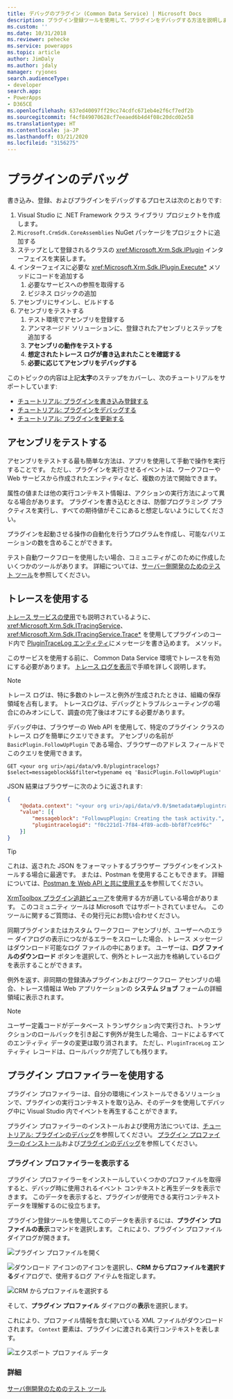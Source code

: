 ```yaml
---
title: デバッグのプラグイン (Common Data Service) | Microsoft Docs
description: プラグイン登録ツールを使用して、プラグインをデバッグする方法を説明します。
ms.custom: ''
ms.date: 10/31/2018
ms.reviewer: pehecke
ms.service: powerapps
ms.topic: article
author: JimDaly
ms.author: jdaly
manager: ryjones
search.audienceType:
- developer
search.app:
- PowerApps
- D365CE
ms.openlocfilehash: 637ed40097ff29cc74cdfc671eb4e2f6cf7edf2b
ms.sourcegitcommit: f4cf849070628cf7eeaed6b4d4f08c20dcd02e58
ms.translationtype: HT
ms.contentlocale: ja-JP
ms.lasthandoff: 03/21/2020
ms.locfileid: "3156275"
---
```

# <a name="debug-plug-ins"></a>プラグインのデバッグ

書き込み、登録、およびプラグインをデバッグするプロセスは次のとおりです:

1. Visual Studio に .NET Framework クラス ライブラリ プロジェクトを作成します。
1. `Microsoft.CrmSdk.CoreAssemblies` NuGet パッケージをプロジェクトに追加する
1. ステップとして登録されるクラスの <xref:Microsoft.Xrm.Sdk.IPlugin> インターフェイスを実装します。
1. インターフェイスに必要な <xref:Microsoft.Xrm.Sdk.IPlugin.Execute*> メソッドにコードを追加する
    1. 必要なサービスへの参照を取得する
    1. ビジネス ロジックの追加
1. アセンブリにサインし、ビルドする
1. アセンブリをテストする
    1. テスト環境でアセンブリを登録する
    1. アンマネージド ソリューションに、登録されたアセンブリとステップを追加する
    1. **アセンブリの動作をテストする**
    1. **想定されたトレース ログが書き込まれたことを確認する**
    1. **必要に応じてアセンブリをデバッグする**

このトピックの内容は上記**太字**のステップをカバーし、次のチュートリアルをサポートしています:

- [チュートリアル: プラグインを書き込み登録する](tutorial-write-plug-in.md)
- [チュートリアル: プラグインをデバッグする](tutorial-debug-plug-in.md)
- [チュートリアル: プラグインを更新する](tutorial-update-plug-in.md)

## <a name="test-your-assembly"></a>アセンブリをテストする

アセンブリをテストする最も簡単な方法は、アプリを使用して手動で操作を実行することです。 ただし、プラグインを実行させるイベントは、ワークフローや Web サービスから作成されたエンティティなど、複数の方法で開始できます。

属性の値または他の実行コンテキスト情報は、アクションの実行方法によって異なる場合があります。 プラグインを書き込むときは、防御プログラミング プラクティスを実行し、すべての期待値がそこにあると想定しないようにしてください。

プラグインを起動させる操作の自動化を行うプログラムを作成し、可能なバリエーションの数を含めることができます。

テスト自動ワークフローを使用したい場合、コミュニティがこのために作成したいくつかのツールがあります。 詳細については、[サーバー側開発のためのテスト ツール](testing-tools-server.md)を参照してください。


## <a name="use-tracing"></a>トレースを使用する

[トレース サービスの使用](write-plug-in.md#use-the-tracing-service)でも説明されているように、 <xref:Microsoft.Xrm.Sdk.ITracingService>、<xref:Microsoft.Xrm.Sdk.ITracingService.Trace*> を使用してプラグインのコード内で [PluginTraceLog エンティティ](reference/entities/plugintracelog.md)にメッセージを書き込めます。 メソッド。

このサービスを使用する前に、 Common Data Service 環境でトレースを有効にする必要があります。 [トレース ログを表示](tutorial-write-plug-in.md#view-trace-logs)で手順を詳しく説明します。

> [!NOTE]
> トレース ログは、特に多数のトレースと例外が生成されたときは、組織の保存領域を占有します。 トレースログは、デバッグとトラブルシューティングの場合にのみオンにして、調査の完了後はオフにする必要があります。

デバッグ中は、ブラウザーの Web API を使用して、特定のプラグイン クラスのトレース ログを簡単にクエリできます。 アセンブリの名前が `BasicPlugin.FollowUpPlugin` である場合、ブラウザーのアドレス フィールドでこのクエリを使用できます。

`GET <your org uri>/api/data/v9.0/plugintracelogs?$select=messageblock&$filter=typename eq 'BasicPlugin.FollowUpPlugin'`

JSON 結果はブラウザーに次のように返されます:


```json
{
    "@odata.context": "<your org uri>/api/data/v9.0/$metadata#plugintracelogs(messageblock)",
    "value": [{
        "messageblock": "FollowupPlugin: Creating the task activity.",
        "plugintracelogid": "f0c221d1-7f84-4f89-acdb-bbf8f7ce9f6c"
    }]
}
```

> [!TIP]
> これは、返された JSON をフォーマットするブラウザー プラグインをインストールする場合に最適です。 または、Postman を使用することもできます。 詳細については、[Postman を Web API と共に使用する](/dynamics365/customer-engagement/developer/webapi/use-postman-web-api)を参照してください。
> 
> [XrmToolbox プラグイン追跡ビューア](https://www.xrmtoolbox.com/plugins/Cinteros.XrmToolBox.PluginTraceViewer/)を使用する方が適している場合があります。 このコミュニティ ツールは Microsoft ではサポートされていません。 このツールに関するご質問は、その発行元にお問い合わせください。

同期プラグインまたはカスタム ワークフロー アセンブリが、ユーザーへのエラー ダイアログの表示につながるエラーをスローした場合、トレース メッセージはダウンロード可能なログ ファイルの中にあります。 ユーザーは、**ログ ファイルのダウンロード** ボタンを選択して、例外とトレース出力を格納しているログを表示することができます。

例外を返す、非同期の登録済みプラグインおよびワークフロー アセンブリの場合、トレース情報は Web アプリケーションの **システム ジョブ** フォームの詳細領域に表示されます。

> [!NOTE]
> ユーザー定義コードがデータベース トランザクション内で実行され、トランザクションのロールバックを引き起こす例外が発生した場合、コードによるすべてのエンティティ データの変更は取り消されます。 ただし、`PluginTraceLog` エンティティ レコードは、ロールバックが完了しても残ります。

## <a name="use-plug-in-profiler"></a>プラグイン プロファイラーを使用する

プラグイン プロファイラーは、自分の環境にインストールできるソリューションで、プラグインの実行コンテキストを取り込み、そのデータを使用してデバッグ中に Visual Studio 内でイベントを再生することができます。

プラグイン プロファイラーのインストールおよび使用方法については、[チュートリアル: プラグインのデバッグ](tutorial-debug-plug-in.md)を参照してください。 [プラグイン プロファイラーのインストール](tutorial-debug-plug-in.md#install-plug-in-profiler)および[プラグインのデバッグ](tutorial-debug-plug-in.md#debug-your-plug-in)を参照してください。

### <a name="view-plug-in-profile-data"></a>プラグイン プロファイラーを表示する

プラグイン プロファイラーをインストールしていくつかのプロファイルを取得すると、デバッグ時に使用されるイベント コンテキストと再生データを表示できます。 このデータを表示すると、プラグインが使用できる実行コンテキスト データを理解するのに役立ちます。

プラグイン登録ツールを使用してこのデータを表示するには、**プラグイン プロファイルの表示**コマンドを選択します。 これにより、プラグイン プロファイル ダイアログが開きます。

![プラグイン プロファイルを開く](media/view-plug-in-profile.png)

![ダウンロード アイコン](media/prt-down-arrow-icon.png)のアイコンを選択し、**CRM からプロファイルを選択する**ダイアログで、使用するログ アイテムを指定します。

![CRM からプロファイルを選択する](media/prt-select-profile-from-crm.png)

そして、**プラグイン プロファイル** ダイアログの**表示**を選択します。

これにより、プロファイル情報を含む開いている XML ファイルがダウンロードされます。 `Context` 要素は、プラグインに渡される実行コンテキストを表します。

![エクスポート プロファイル データ](media/prt-example-profile-data.png)

### <a name="more-information"></a>詳細

[サーバ側開発のためのテスト ツール](testing-tools-server.md)